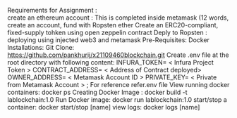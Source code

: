 Requirements for Assignment : <br/>
create an ethereum account :  This is completed inside metamask (12 words, create an account, fund with Ropsten ether
Create an ERC20-compliant, fixed-supply tohken using open zeppelin contract
Deply to Ropsten : deploying using injected web3 and metamask
Pre-Requisites: Docker
Installations: Git Clone: https://github.com/pankhurij/x21109460blockchain.git
Create .env file at the root directory with following content:                                                                                                 INFURA_TOKEN= < Infura Project Token >                                                                                                                       CONTRACT_ADDRESS= < Address of Contract deployed>                                                                                                                OWNER_ADDRESS= < Metamask Account ID >                                                                                                                          PRIVATE_KEY= < Private from Metamask Account >  ; For reference refer.env file
View running docker containers: docker ps
Creating Docker Image : docker build -t lablockchain:1.0 
Run Docker image: docker run lablockchain:1.0
start/stop a container: docker start/stop [name]
view logs: docker logs [name]
